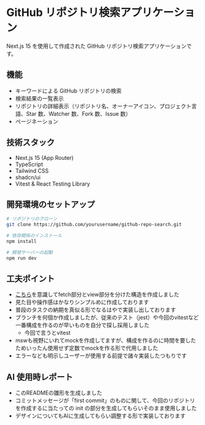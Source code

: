 # GitHub リポジトリ検索アプリケーション

Next.js 15 を使用して作成された GitHub リポジトリ検索アプリケーションです。

## 機能

- キーワードによる GitHub リポジトリの検索
- 検索結果の一覧表示
- リポジトリの詳細表示（リポジトリ名、オーナーアイコン、プロジェクト言語、Star 数、Watcher 数、Fork 数、Issue 数）
- ページネーション

## 技術スタック

- Next.js 15 (App Router)
- TypeScript
- Tailwind CSS
- shadcn/ui
- Vitest & React Testing Library

## 開発環境のセットアップ

```bash
# リポジトリのクローン
git clone https://github.com/yourusername/github-repo-search.git

# 依存関係のインストール
npm install

# 開発サーバーの起動
npm run dev

```

## 工夫ポイント
- [こちら](https://zenn.dev/buyselltech/articles/9460c75b7cd8d1)を意識してfetch部分とview部分を分けた構造を作成しました
- 見た目や操作感はかなりシンプルめに作成しております
- 普段のタスクの納期を真似る形でなるはやで実装し出しております
- ブランチを何個か作成しましたが、従来のテスト（jest）や今回のvitestなど一番構成を作るのが早いものを自分で探し採用しました
  - 今回で言うとvitest
- mswも視野にいれてmockを作成してますが、構成を作るのに時間を要したためいったん使用せず定数でmockを作る形で代用しました
- エラーなども明示しユーザーが使用する前提で諸々実装したつもりです

## AI 使用時レポート

- このREADMEの雛形を生成しました
- コミットメッセージが「first commit」のものに関して、今回のリポジトリを作成するに当たっての init の部分を生成してもらいそのまま使用しました
- デザインについてもAIに生成してもらい調整する形で実装しております

